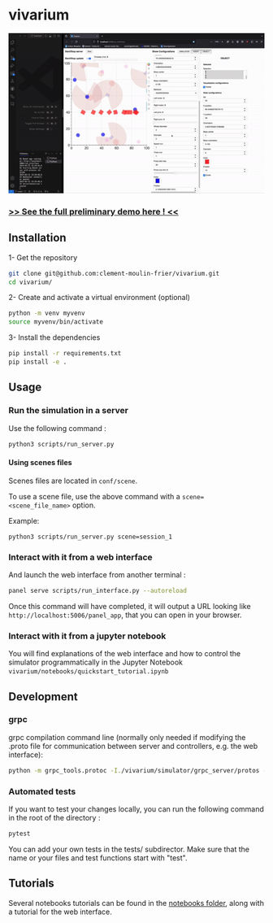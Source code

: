 # vivarium

![Vivarium demo](images/vivarium.gif)

### [>> See the full preliminary demo here ! <<](https://youtu.be/dnO-wo6Ns-8)


## Installation

1- Get the repository

```bash
git clone git@github.com:clement-moulin-frier/vivarium.git
cd vivarium/
```
2- Create and activate a virtual environment (optional)

```bash
python -m venv myvenv
source myvenv/bin/activate
```

3- Install the dependencies 

```bash
pip install -r requirements.txt
pip install -e . 
```

## Usage

### Run the simulation in a server

Use the following command :

```bash
python3 scripts/run_server.py
```

#### Using scenes files
Scenes files are located in `conf/scene`.

To use a scene file, use the above command with a `scene=<scene_file_name>` option.

Example:
```
python3 scripts/run_server.py scene=session_1
```

### Interact with it from a web interface

And launch the web interface from another terminal :

```bash
panel serve scripts/run_interface.py --autoreload
```

Once this command will have completed, it will output a URL looking like `http://localhost:5006/panel_app`, that you can open in your browser.

### Interact with it from a jupyter notebook

You will find explanations of the web interface and how to control the simulator programmatically in the Jupyter Notebook `vivarium/notebooks/quickstart_tutorial.ipynb`

## Development

### grpc


grpc compilation command line (normally only needed if modifying the .proto file for communication between server and controllers, e.g. the web interface):

```bash
python -m grpc_tools.protoc -I./vivarium/simulator/grpc_server/protos --python_out=./vivarium/simulator/grpc_server/ --pyi_out=./vivarium/simulator/grpc_server/ --grpc_python_out=./vivarium/simulator/grpc_server/ ./vivarium/simulator/grpc_server/protos/simulator.proto
```

### Automated tests

If you want to test your changes locally, you can run the following command in the root of the directory :

```bash
pytest
```

You can add your own tests in the tests/ subdirector. Make sure that the name or your files and test functions start with "test".

## Tutorials

Several notebooks tutorials can be found in the [notebooks folder](https://github.com/clement-moulin-frier/vivarium/tree/main/notebooks), along with a tutorial for the web interface.